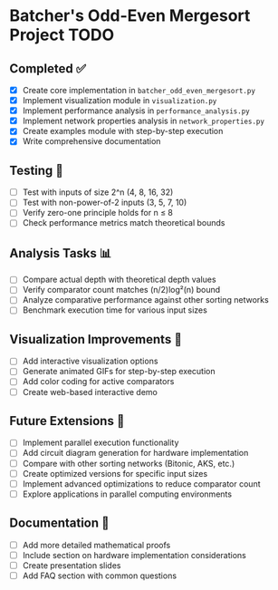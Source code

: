 # Batcher's Odd-Even Mergesort Project TODO

## Completed ✅
- [x] Create core implementation in `batcher_odd_even_mergesort.py`
- [x] Implement visualization module in `visualization.py`
- [x] Implement performance analysis in `performance_analysis.py`
- [x] Implement network properties analysis in `network_properties.py`
- [x] Create examples module with step-by-step execution
- [x] Write comprehensive documentation

## Testing 🧪
- [ ] Test with inputs of size 2^n (4, 8, 16, 32)
- [ ] Test with non-power-of-2 inputs (3, 5, 7, 10)
- [ ] Verify zero-one principle holds for n ≤ 8
- [ ] Check performance metrics match theoretical bounds

## Analysis Tasks 📊
- [ ] Compare actual depth with theoretical depth values
- [ ] Verify comparator count matches (n/2)log²(n) bound
- [ ] Analyze comparative performance against other sorting networks
- [ ] Benchmark execution time for various input sizes

## Visualization Improvements 🎨
- [ ] Add interactive visualization options
- [ ] Generate animated GIFs for step-by-step execution
- [ ] Add color coding for active comparators
- [ ] Create web-based interactive demo

## Future Extensions 🚀
- [ ] Implement parallel execution functionality
- [ ] Add circuit diagram generation for hardware implementation
- [ ] Compare with other sorting networks (Bitonic, AKS, etc.)
- [ ] Create optimized versions for specific input sizes
- [ ] Implement advanced optimizations to reduce comparator count
- [ ] Explore applications in parallel computing environments

## Documentation 📝
- [ ] Add more detailed mathematical proofs
- [ ] Include section on hardware implementation considerations
- [ ] Create presentation slides
- [ ] Add FAQ section with common questions 